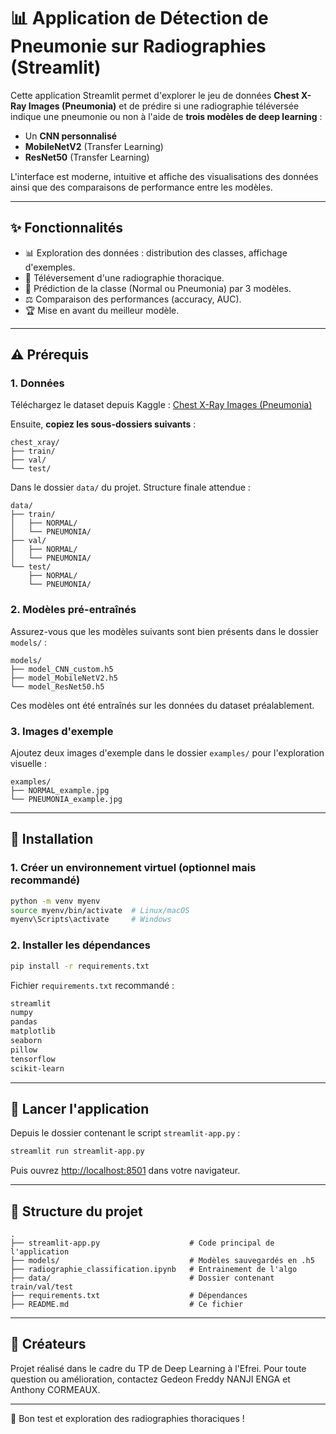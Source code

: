 # 📊 Application de Détection de Pneumonie sur Radiographies (Streamlit)

Cette application Streamlit permet d'explorer le jeu de données **Chest X-Ray Images (Pneumonia)** et de prédire si une radiographie téléversée indique une pneumonie ou non à l'aide de **trois modèles de deep learning** :

- Un **CNN personnalisé**
- **MobileNetV2** (Transfer Learning)
- **ResNet50** (Transfer Learning)

L'interface est moderne, intuitive et affiche des visualisations des données ainsi que des comparaisons de performance entre les modèles.

---

## ✨ Fonctionnalités

- 📊 Exploration des données : distribution des classes, affichage d'exemples.
- 📸 Téléversement d'une radiographie thoracique.
- 🤖 Prédiction de la classe (Normal ou Pneumonia) par 3 modèles.
- ⚖️ Comparaison des performances (accuracy, AUC).
- 🏆 Mise en avant du meilleur modèle.

---

## ⚠️ Prérequis

### 1. Données

Téléchargez le dataset depuis Kaggle : [Chest X-Ray Images (Pneumonia)](https://www.kaggle.com/datasets/paultimothymooney/chest-xray-pneumonia)

Ensuite, **copiez les sous-dossiers suivants** :

```
chest_xray/
├── train/
├── val/
└── test/
```

Dans le dossier `data/` du projet. Structure finale attendue :

```
data/
├── train/
│   ├── NORMAL/
│   └── PNEUMONIA/
├── val/
│   ├── NORMAL/
│   └── PNEUMONIA/
└── test/
    ├── NORMAL/
    └── PNEUMONIA/
```

### 2. Modèles pré-entraînés

Assurez-vous que les modèles suivants sont bien présents dans le dossier `models/` :

```
models/
├── model_CNN_custom.h5
├── model_MobileNetV2.h5
└── model_ResNet50.h5
```

Ces modèles ont été entraînés sur les données du dataset préalablement.

### 3. Images d'exemple

Ajoutez deux images d'exemple dans le dossier `examples/` pour l'exploration visuelle :

```
examples/
├── NORMAL_example.jpg
└── PNEUMONIA_example.jpg
```

---

## 🚀 Installation

### 1. Créer un environnement virtuel (optionnel mais recommandé)

```bash
python -m venv myenv
source myenv/bin/activate  # Linux/macOS
myenv\Scripts\activate     # Windows
```

### 2. Installer les dépendances

```bash
pip install -r requirements.txt
```

Fichier `requirements.txt` recommandé :

```txt
streamlit
numpy
pandas
matplotlib
seaborn
pillow
tensorflow
scikit-learn
```

---

## 🔄 Lancer l'application

Depuis le dossier contenant le script `streamlit-app.py` :

```bash
streamlit run streamlit-app.py
```

Puis ouvrez [http://localhost:8501](http://localhost:8501) dans votre navigateur.

---

## 🔄 Structure du projet

```
.
├── streamlit-app.py                    # Code principal de l'application
├── models/                             # Modèles sauvegardés en .h5
├── radiographie_classification.ipynb   # Entrainement de l'algo
├── data/                               # Dossier contenant train/val/test
├── requirements.txt                    # Dépendances
├── README.md                           # Ce fichier
```

---

## 🌟 Créateurs

Projet réalisé dans le cadre du TP de Deep Learning à l'Efrei. Pour toute question ou amélioration, contactez Gedeon Freddy NANJI ENGA et Anthony CORMEAUX.

---

🚀 Bon test et exploration des radiographies thoraciques !

